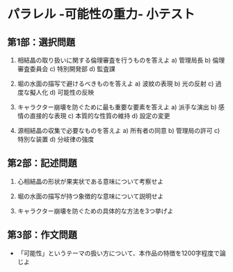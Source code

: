 # パラレル -可能性の重力- 小テスト
## 第1部：選択問題

1. 相結晶の取り扱いに関する倫理審査を行うものを答えよ
a) 管理局長
b) 倫理審査委員会
c) 特別開発部
d) 監査課

2. 堀の水面の描写で避けるべきものを答えよ
a) 波紋の表現
b) 光の反射
c) 過度な擬人化
d) 可能性の反映

3. キャラクター崩壊を防ぐために最も重要な要素を答えよ
a) 派手な演出
b) 感情の直接的な表現
c) 本質的な性質の維持
d) 設定の変更

4. 源相結晶の収集で必要なものを答えよ
a) 所有者の同意
b) 管理局の許可
c) 特別な装置
d) 分岐律の強度


## 第2部：記述問題
1. 心相結晶の形状が果実状である意味について考察せよ

2. 堀の水面の描写が持つ象徴的な意味について説明せよ

3. キャラクター崩壊を防ぐための具体的な方法を3つ挙げよ

## 第3部：作文問題
- 「可能性」というテーマの扱い方について、本作品の特徴を1200字程度で論じよ